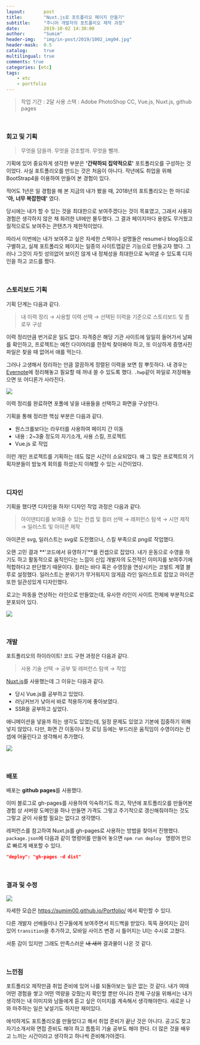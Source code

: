 ```yaml
---
layout:       post
title:        "Nuxt.js로 포트폴리오 페이지 만들기"
subtitle:     "주니어 개발자의 포트폴리오 제작 과정"
date:         2019-10-02 14:30:00
author:       "Sumim"
header-img:   "img/in-post/2019/1002_img04.jpg"
header-mask:  0.5
catalog:      true
multilingual: true
comments: true
categories: [etc]
tags:
    - etc
	- portfolio
---
```






> 작업 기간 : 2달
> 사용 스택 : Adobe PhotoShop CC, Vue.js, Nuxt.js, github pages



<br/>

### 회고 및 기획

> 무엇을 담을까. 무엇을 강조할까. 무엇을 뺄까.

기획에 있어 중요하게 생각한 부분은 **'간략하되 집약적으로'** 포트폴리오를 구성하는 것이었다. 사실 포트폴리오를 만드는 것은 처음이 아니다. 작년에도 취업을 위해 BootStrap4을 이용하여 만들어 본 경험이 있다.

적어도 1년은 일 경험을 해 본 지금의 내가 봤을 때, 2018년의 포트폴리오는 한 마디로 **'아, 너무 복잡한데'** 였다. 

당시에는 내가 할 수 있는 것을 최대한으로 보여주겠다는 것이 목표였고, 그래서 사용자 경험은 생각하지 않은 채 화려한 UI에만 몰두했다. 그 결과 페이지마다 용량도 무거웠고 질적으로도 보여주는 콘텐츠가 제한적이었다.

따라서 이번에는 내가 보여주고 싶은 자세한 스택이나 설명들은 resume나 blog등으로 구별하고, 실제 포트폴리오 페이지는 일종의 사이트맵같은 기능으로 만들고자 했다. 그러나 그것이 자칫 성의없어 보이진 않게 내 정체성을 최대한으로 녹여낼 수 있도록 디자인을 하고 코드를 짰다.



<br/>

### 스토리보드 기획

기획 단계는 다음과 같다.

>  내 이력 정리  → 사용할 이력 선택 → 선택된 이력을 기준으로 스토리보드 및 플로우 구상

이력 정리만큼 번거로운 일도 없다. 자격증은 해당 기관 사이트에 일일히 들어가서 날짜를 확인하고, 프로젝트는 예전 다이어리를 한장씩 찾아봐야 하고, 또 이상하게 증명사진 파일은 찾을 때 없어서 애를 먹는다.

그러나 고생해서 정리하는 만큼 깔끔하게 정렬된 이력을 보면 참 뿌듯하다. 내 경우는 [Evernote](<https://evernote.com/intl/ko>)에 정리해놓고 필요할 때 꺼내 쓸 수 있도록 했다. `.hwp`같이 파일로 저장해놓으면 또 어디론가 사라진다.

![](https://sumim00.github.io/img/in-post/2019/1002_img01.jpg)

이력 정리를 완료하면 포폴에 넣을 내용들을 선택하고 화면을 구상한다.

기획을 통해 정리한 핵심 부분은 다음과 같다.

- 원스크롤보다는 라우터를 사용하여 페이지 간 이동
- 내용 : 2~3줄 정도의 자기소개, 사용 스킬, 프로젝트
- Vue.js 로 작업

이런 개인 프로젝트를 기획하는 데도 많은 시간이 소요되었다. 왜 그 많은 프로젝트의 기획자분들이 밤늦게 회의를 하셨는지 이해할 수 있는 시간이었다. 



<br/>

### 디자인

기획을 했다면 디자인을 하자! 디자인 작업 과정은 다음과 같다.

>  아이덴티티를 보여줄 수 있는 컨셉 및 컬러 선택 → 레퍼런스 탐색 → 시안 제작 → 일러스트 및 아이콘 제작

아이콘은 svg, 일러스트는 svg로 도전했으나, 스킬 부족으로 png로 작업했다. 

오랜 고민 결과 **'코드에서 유영하기'**를 컨셉으로 잡았다. 내가 운동으로 수영을 하기도 하고 활동적으로 움직인다는 느낌이 신입 개발자의  도전적인 이미지를 보여주기에 적합하다고 판단했기 때문이다. 컬러는 바다 혹은 수영장을 연상시키는 코발트 계열 블루로 설정했다. 일러스트는 분위기가 무거워지지 않게끔 라인 일러스트로 잡았고 아이콘 또한 일관성있게 디자인했다. 

로고는 파동을 연상하는 라인으로 만들었는데, 유사한 라인이 사이트 전체에 부분적으로 분포되어 있다. 

![](https://sumim00.github.io/img/in-post/2019/1002_img02.jpg)



<br/>

### 개발

포트폴리오의 하이라이트! 코드 구현 과정은 다음과 같다.

>  사용 기술 선택 → 공부 및 레퍼런스 탐색 → 작업

[Nuxt.js](<https://ko.nuxtjs.org/>)를 사용했는데 그 이유는 다음과 같다. 

- 당시 Vue.js를 공부하고 있었다.
- 러닝커브가 낮아서 바로 적용하기에 좋아보였다.
- SSR을 공부하고 싶었다.

애니메이션을 넣을까 하는 생각도 있었는데, 일정 문제도 있었고 기본에 집중하기 위해 넣지 않았다. 다만, 화면 간 이동이나 첫 로딩 등에는 부드러운 움직임이 수영이라는 컨셉에 어울린다고 생각해서 추가했다.

![](https://sumim00.github.io/img/in-post/2019/1002_img03.jpg)



<br/>

### 배포

배포는 **github pages**를 사용했다. 

이미 블로그로 gh-pages를 사용하여 익숙하기도 하고, 작년에 포트폴리오를 만들어본 경험 상 서버랑 도메인을 하나 만들면 가격도 그렇고 주기적으로 갱신해줘야하는 것도 그렇고 굳이 사용할 필요는 없다고 생각했다.

레퍼런스를 참고하여 Nuxt.js를 gh-pages로 사용하는 방법을 찾아서 진행했다. `package.json`에 다음과 같이 명령어를 만들어 놓으면 `npm run deploy `  명령어 만으로 빠르게 배포할 수 있다.

```json
"deploy": "gh-pages -d dist"
```



<br/>

### 결과 및 수정

![](https://sumim00.github.io/img/in-post/2019/1002_img04.jpg)

자세한 모습은 <https://sumim00.github.io/Portfolio/> 에서 확인할 수 있다.

다른 개발자 선배들이나 친구들에게 보여주면서 피드백을 받았다. 뚝뚝 끊어지는 감이 있어 `transition`을 추가하고, 모바일 사이즈 변경 시 틀어지는 UI는 수시로 고쳤다. 

서툰 감이 있지만 그래도 만족스러운 ~~내 새끼~~ 결과물이 나온 것 같다. 



<br/>

### 느낀점

포트폴리오 제작만큼 취업 준비에 있어 나를 되돌아보는 일은 없는 것 같다. 내가 여태 어떤 경험을 쌓고 어떤 역량을 갖췄는지 확인할 뿐만 아니라 전체 구상을 위해서는 내가 생각하는 내 이미지와 남들에게 듣고 싶은 이미지를 계속해서 생각해야한다. 새로운 나와 마주하는 일은 낯설기도 하지만 재미있다.

애석하게도 포트폴리오를 만들었다고 해서 취업 준비가 끝난 것은 아니다. 공고도 찾고 자기소개서와 면접 준비도 해야 하고 틈틈히 기술 공부도 해야 한다. 더 많은 것을 배우고 느끼는 시간이라고 생각하고 하나씩 준비해가야겠다.